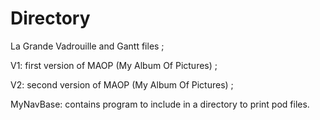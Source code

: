 Directory
=========
La Grande Vadrouille and Gantt files ; 

V1: first version of MAOP (My Album Of Pictures) ; 

V2: second version of MAOP (My Album Of Pictures) ; 

MyNavBase: contains program to include in a directory to print pod files.

